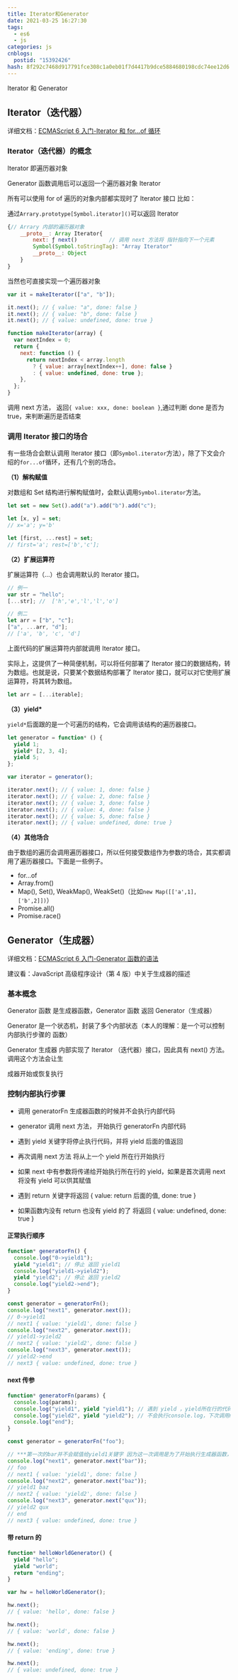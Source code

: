 ```yaml
---
title: Iterator和Generator
date: 2021-03-25 16:27:30
tags:
  - es6
  - js
categories: js
cnblogs:
  postid: "15392426"
hash: 8f292c7468d917791fce308c1a0eb01f7d4417b9dce5884680198cdc74ee12d6
---
```


Iterator 和 Generator

## Iterator（迭代器）

详细文档：[ECMAScript 6 入门-Iterator 和 for...of 循环](https://es6.ruanyifeng.com/#docs/iterator)

### Iterator（迭代器）的概念

Iterator 即遍历器对象

Generator 函数调用后可以返回一个遍历器对象 Iterator

所有可以使用 for of 遍历的对象内部都实现时了 Iterator 接口 比如：

通过`Arrary.prototype[Symbol.iterator]()`可以返回 Iterator

```js
{// Arrary 内部的遍历器对象
    __proto__: Array Iterator{
        next: ƒ next()			// 调用 next 方法将 指针指向下一个元素
        Symbol(Symbol.toStringTag): "Array Iterator"
        __proto__: Object
    }
}
```

当然也可直接实现一个遍历器对象

```js
var it = makeIterator(["a", "b"]);

it.next(); // { value: "a", done: false }
it.next(); // { value: "b", done: false }
it.next(); // { value: undefined, done: true }

function makeIterator(array) {
  var nextIndex = 0;
  return {
    next: function () {
      return nextIndex < array.length
        ? { value: array[nextIndex++], done: false }
        : { value: undefined, done: true };
    },
  };
}
```

调用 next 方法， 返回`{ value: xxx, done: boolean }`,通过判断 done 是否为 true，来判断遍历是否结束

### 调用 Iterator 接口的场合

有一些场合会默认调用 Iterator 接口（即`Symbol.iterator`方法），除了下文会介绍的`for...of`循环，还有几个别的场合。

**（1）解构赋值**

对数组和 Set 结构进行解构赋值时，会默认调用`Symbol.iterator`方法。

```javascript
let set = new Set().add("a").add("b").add("c");

let [x, y] = set;
// x='a'; y='b'

let [first, ...rest] = set;
// first='a'; rest=['b','c'];
```

**（2）扩展运算符**

扩展运算符（...）也会调用默认的 Iterator 接口。

```javascript
// 例一
var str = "hello";
[...str]; //  ['h','e','l','l','o']

// 例二
let arr = ["b", "c"];
["a", ...arr, "d"];
// ['a', 'b', 'c', 'd']
```

上面代码的扩展运算符内部就调用 Iterator 接口。

实际上，这提供了一种简便机制，可以将任何部署了 Iterator 接口的数据结构，转为数组。也就是说，只要某个数据结构部署了 Iterator 接口，就可以对它使用扩展运算符，将其转为数组。

```javascript
let arr = [...iterable];
```

**（3）yield\***

`yield*`后面跟的是一个可遍历的结构，它会调用该结构的遍历器接口。

```javascript
let generator = function* () {
  yield 1;
  yield* [2, 3, 4];
  yield 5;
};

var iterator = generator();

iterator.next(); // { value: 1, done: false }
iterator.next(); // { value: 2, done: false }
iterator.next(); // { value: 3, done: false }
iterator.next(); // { value: 4, done: false }
iterator.next(); // { value: 5, done: false }
iterator.next(); // { value: undefined, done: true }
```

**（4）其他场合**

由于数组的遍历会调用遍历器接口，所以任何接受数组作为参数的场合，其实都调用了遍历器接口。下面是一些例子。

- for...of
- Array.from()
- Map(), Set(), WeakMap(), WeakSet()（比如`new Map([['a',1],['b',2]])`）
- Promise.all()
- Promise.race()

## Generator（生成器）

详细文档：[ECMAScript 6 入门-Generator 函数的语法](https://es6.ruanyifeng.com/#docs/generator)

建议看：JavaScript 高级程序设计（第 4 版）中关于生成器的描述

### 基本概念

Generator 函数 是生成器函数，Generator 函数 返回 Generator（生成器）

Generator 是一个状态机，封装了多个内部状态（本人的理解：是一个可以控制内部执行步骤的 函数）

Generator 生成器 内部实现了 Iterator （迭代器）接口，因此具有 next() 方法。调用这个方法会让生

成器开始或恢复执行

### 控制内部执行步骤

- 调用 generatorFn 生成器函数的时候并不会执行内部代码

- generator 调用 next 方法， 开始执行 generatorFn 内部代码

- 遇到 yield 关键字将停止执行代码，并将 yield 后面的值返回

- 再次调用 next 方法 将从上一个 yield 所在行开始执行

- 如果 next 中有参数将传递给开始执行所在行的 yield，如果是首次调用 next 将没有 yield 可以供其赋值
- 遇到 return 关键字将返回 { value: return 后面的值, done: true }
- 如果函数内没有 return 也没有 yield 的了 将返回 { value: undefined, done: true }

#### 正常执行顺序

```js
function* generatorFn() {
  console.log("0->yield1");
  yield "yield1"; // 停止 返回 yield1
  console.log("yield1->yield2");
  yield "yield2"; // 停止 返回 yield2
  console.log("yield2->end");
}

const generator = generatorFn();
console.log("next1", generator.next());
// 0->yield1
// next1 { value: 'yield1', done: false }
console.log("next2", generator.next());
// yield1->yield2
// next2 { value: 'yield2', done: false }
console.log("next3", generator.next());
// yield2->end
// next3 { value: undefined, done: true }
```

#### next 传参

```js
function* generatorFn(params) {
  console.log(params);
  console.log("yield1", yield "yield1"); // 遇到 yield ，yield所在行的代码都不会执行，但是 yield 后边的参数会返回
  console.log("yield2", yield "yield2"); // 不会执行console.log，下次调用next时才会执行console.log以及后面的代码
  console.log("end");
}

const generator = generatorFn("foo");

// ***第一次的bar并不会赋值给yield1关键字 因为这一次调用是为了开始执行生成器函数，第二次调用yield1的值变成baz***
console.log("next1", generator.next("bar"));
// foo
// next1 { value: 'yield1', done: false }
console.log("next2", generator.next("baz"));
// yield1 baz
// next2 { value: 'yield2', done: false }
console.log("next3", generator.next("qux"));
// yield2 qux
// end
// next3 { value: undefined, done: true }
```

#### 带 return 的

```js
function* helloWorldGenerator() {
  yield "hello";
  yield "world";
  return "ending";
}

var hw = helloWorldGenerator();

hw.next();
// { value: 'hello', done: false }

hw.next();
// { value: 'world', done: false }

hw.next();
// { value: 'ending', done: true }

hw.next();
// { value: undefined, done: true }
```
